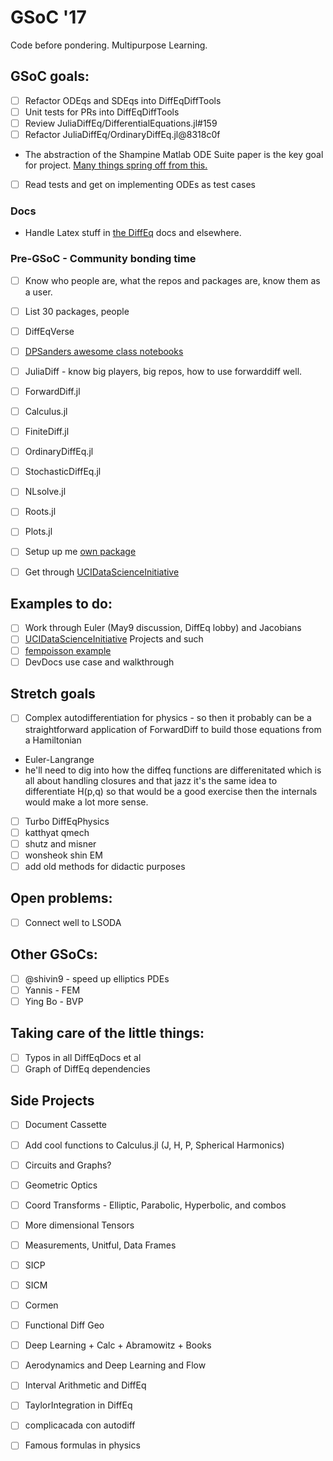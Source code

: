 # GSoC '17

Code before pondering.
Multipurpose Learning.

## GSoC goals:

- [ ] Refactor ODEqs and SDEqs into DiffEqDiffTools
- [ ] Unit tests for PRs into DiffEqDiffTools
- [ ] Review JuliaDiffEq/DifferentialEquations.jl#159
- [ ] Refactor JuliaDiffEq/OrdinaryDiffEq.jl@8318c0f
* The abstraction of the Shampine Matlab ODE Suite paper is the key goal for project. [Many things spring off from this.](http://people.eecs.berkeley.edu/~wkahan/Math128/ODEsuite.pdf)
- [ ] Read tests and get on implementing ODEs as test cases
### Docs
- Handle Latex stuff in [the DiffEq](http://docs.juliadiffeq.org/stable/types/ode_types.html#Mathematical-Specification-of-an-ODE-Problem-1) docs and elsewhere.
### Pre-GSoC - Community bonding time
- [ ] Know who people are, what the repos and packages are, know them as a user.
- [ ] List 30 packages, people
- [ ] DiffEqVerse
- [ ] [DPSanders awesome class notebooks](https://github.com/dpsanders/FisicaComputacional2017_2)
- [ ] JuliaDiff - know big players, big repos, how to use forwarddiff well.
- [ ] ForwardDiff.jl
- [ ] Calculus.jl
- [ ] FiniteDiff.jl
- [ ] OrdinaryDiffEq.jl
- [ ] StochasticDiffEq.jl
- [ ] NLsolve.jl
- [ ] Roots.jl 
- [ ] Plots.jl
- [ ] Setup up me [own package](http://www.stochasticlifestyle.com/finalizing-julia-package-documentation-testing-coverage-publishing/)
- [ ] Get through [UCIDataScienceInitiative](https://ucidatascienceinitiative.github.io/IntroToJulia)



## Examples to do:

- [ ] Work through Euler (May9 discussion, DiffEq lobby) and Jacobians
- [ ] [UCIDataScienceInitiative](http://ucidatascienceinitiative.github.io/IntroToJulia/) Projects and such
- [ ] [fempoisson example](http://docs.juliadiffeq.org/latest/tutorials/fempoisson_example.html)
- [ ] DevDocs use case and walkthrough

## Stretch goals

- [ ] Complex autodifferentiation for physics - so then it probably can be a straightforward application of ForwardDiff to build those equations from a Hamiltonian
- Euler-Langrange
- he'll need to dig into how the diffeq functions are differenitated which is all about handling closures and that jazz it's the same idea to differentiate H(p,q) so that would be a good exercise then the internals would make a lot more sense.
- [ ] Turbo DiffEqPhysics
- [ ] katthyat qmech
- [ ] shutz and misner
- [ ] wonsheok shin EM
- [ ] add old methods for didactic purposes

## Open problems:

- [ ] Connect well to LSODA

## Other GSoCs:

- [ ] @shivin9 - speed up elliptics PDEs
- [ ] Yannis - FEM
- [ ] Ying Bo - BVP

## Taking care of the little things:

- [ ] Typos in all DiffEqDocs et al
- [ ] Graph of DiffEq dependencies

## Side Projects
- [ ] Document Cassette
- [ ] Add cool functions to Calculus.jl (J, H, P, Spherical Harmonics)
- [ ] Circuits and Graphs?
- [ ] Geometric Optics
- [ ] Coord Transforms - Elliptic, Parabolic, Hyperbolic, and combos
- [ ] More dimensional Tensors
- [ ] Measurements, Unitful, Data Frames
- [ ] SICP
- [ ] SICM
- [ ] Cormen
- [ ] Functional Diff Geo
- [ ] Deep Learning + Calc + Abramowitz + Books
- [ ] Aerodynamics and Deep Learning and Flow
- [ ] Interval Arithmetic and DiffEq
- [ ] TaylorIntegration in DiffEq
- [ ] complicacada con autodiff 
- [ ] Famous formulas in physics

